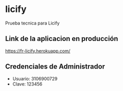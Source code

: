 # licify
Prueba tecnica para Licify
## Link de la aplicacion en producción

https://fr-licify.herokuapp.com/

## Credenciales de Administrador

* Usuario: 3106900729 
* Clave: 123456